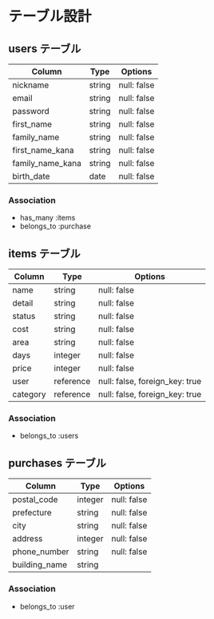 # テーブル設計

## users テーブル

| Column           | Type    | Options     |
| ---------------- | ------- | ----------- |
| nickname         | string  | null: false |
| email            | string  | null: false |
| password         | string  | null: false |
| first_name       | string  | null: false |
| family_name      | string  | null: false |
| first_name_kana  | string  | null: false |
| family_name_kana | string  | null: false |
| birth_date       | date    | null: false |


### Association

- has_many :items
- belongs_to :purchase


## items テーブル

| Column   | Type      | Options                        |
| -------- | --------- | ------------------------------ |
| name     | string    | null: false                    |
| detail   | string    | null: false                    |
| status   | string    | null: false                    |
| cost     | string    | null: false                    |
| area     | string    | null: false                    |
| days     | integer   | null: false                    |
| price    | integer   | null: false                    |
| user     | reference | null: false, foreign_key: true |
| category | reference | null: false, foreign_key: true |

### Association

- belongs_to :users


## purchases テーブル

| Column        | Type    | Options     |
| ------------- | ------- | ----------- |
| postal_code   | integer | null: false |
| prefecture    | string  | null: false |
| city          | string  | null: false |
| address       | integer | null: false |
| phone_number  | string  | null: false |
| building_name | string  |             |

### Association

- belongs_to :user


